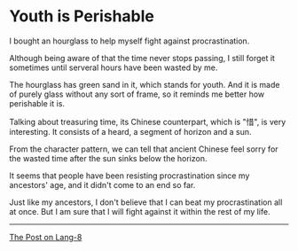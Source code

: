 # Youth is Perishable

I bought an hourglass to help myself fight against procrastination.

Although being aware of that the time never stops passing, I still forget it sometimes until serveral hours have been wasted by me.

The hourglass has green sand in it, which stands for youth. And it is made of purely glass without any sort of frame, so it reminds me better how perishable it is.

Talking about treasuring time, its Chinese counterpart, which is "惜", is very interesting. It consists of a heard, a segment of horizon and a sun. 

From the character pattern, we can tell that ancient Chinese feel sorry for the wasted time after the sun sinks below the horizon.

It seems that people have been resisting procrastination since my ancestors' age, and it didn't come to an end so far.

Just like my ancestors, I don't believe that I can beat my procrastination all at once. But I am sure that I will fight against it within the rest of my life.

---

[The Post on Lang-8](http://lang-8.com/1358180/journals/92891779224321743690854329181015232208)
